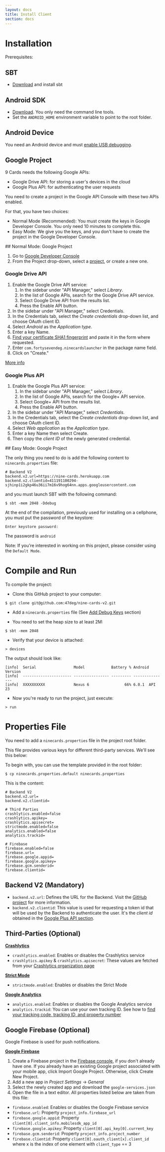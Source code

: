 ```yaml
---
layout: docs
title: Install Client
section: docs
---
```


# Installation

Prerequisites:

## SBT

* [Download](http://www.scala-sbt.org/download.html) and install sbt

## Android SDK

* [Download](https://developer.android.com/studio/index.html#downloads). You only need the command line tools.
* Set the `ANDROID_HOME` environment variable to point to the root folder.

## Android Device

You need an Android device and must [enable USB debugging](https://www.google.es/search?q=android+activate+developer+mode&oq=android+active+developer).

## Google Project

9 Cards needs the following Google APIs:

* Google Drive API: for storing a user's devices in the cloud
* Google Plus API: for authenticating the user requests

You need to create a project in the Google API Console with these two APIs enabled.

For that, you have two choices: 

* Normal Mode (Recommended): You must create the keys in Google Developer Console. You only need 10 minutes to complete this.
* Easy Mode: We give you the keys, and you don't have to create the project in the Google Developer Console.

## Normal Mode: Google Project

1. Go to [Google Developer Console](https://console.developers.google.com/apis/library?project=_)
2. From the Project drop-down, select a [project](https://support.google.com/cloud/answer/6158853), or create a new one.

### Google Drive API

1. Enable the Google Drive API service:
    1. In the sidebar under "API Manager," select *Library*.
    2. In the list of Google APIs, search for the Google Drive API service.
    3. Select Google Drive API from the results list.
    4. Press the Enable API button.
2. In the sidebar under "API Manager," select Credentials.
3. In the Credentials tab, select the *Create credentials* drop-down list, and choose OAuth client ID.
4. Select *Android* as the *Application type*.
5. Enter a key Name.
6. [Find your certificate SHA1 fingerprint](https://developers.google.com/android/guides/client-auth) and paste it in the form where requested.
7. Enter `com.fortysevendeg.ninecardslauncher` in the package name field.
8. Click on "Create."

[More info](https://developers.google.com/drive/android/auth)

### Google Plus API

1. Enable the Google Plus API service:
    1. In the sidebar under "API Manager," select *Library*.
    2. In the list of Google APIs, search for the Google+ API service.
    3. Select Google+ API from the results list.
    4. Press the Enable API button.
2. In the sidebar under "API Manager," select *Credentials*.
3. In the Credentials tab, select the *Create credentials* drop-down list, and choose OAuth client ID.
4. Select *Web application* as the *Application type*.
5. Enter a key Name then select Create.
6. Then copy the *client ID* of the newly generated credential.

## Easy Mode: Google Project

The only thing you need to do is add the following content to `ninecards.properties` file:

```
# Backend V2
backend.v2.url=https://nine-cards.herokuapp.com
backend.v2.clientid=411191100294-sjhinp1i2gkp46u36ii7m16v9hog64nn.apps.googleusercontent.com
```

and you must launch SBT with the following command:

```
$ sbt -mem 2048 -Ddebug
```

At the end of the compilation, previously used for installing on a cellphone, you must put the password of the keystore:

```
Enter keystore password:
```

The password is `android`

Note: If you're interested in working on this project, please consider using the `Default Mode`.

# Compile and Run

To compile the project:

* Clone this GitHub project to your computer:

```
$ git clone git@github.com:47deg/nine-cards-v2.git
```

* Add a `ninecards.properties` file (See [Add Debug Keys](#properties-file) section)

* You need to set the heap size to at least 2M:

```
$ sbt -mem 2048
```

* Verify that your device is attached:

```
> devices
```

The output should look like:

```
[info]  Serial                 Model            Battery % Android Version
[info]  ---------------------- ---------------- --------- ---------------
[info]  XXXXXXXXXX             Nexus 6                66% 6.0.1  API 23
```

* Now you're ready to run the project, just execute:

```
> run
```

# Properties File

You need to add a `ninecards.properties` file in the project root folder. 

This file provides various keys for different third-party services. We'll see this below:

To begin with, you can use the template provided in the root folder:

```
$ cp ninecards.properties.default ninecards.properties
```

This is the content:

```
# Backend V2
backend.v2.url=
backend.v2.clientid=

# Third Parties
crashlytics.enabled=false
crashlytics.apikey=
crashlytics.apisecret=
strictmode.enabled=false
analytics.enabled=false
analytics.trackid=

# Firebase
firebase.enabled=false
firebase.url=
firebase.google.appid=
firebase.google.apikey=
firebase.gcm.senderid=
firebase.clientid=
```

## Backend V2 (Mandatory)

* `backend.v2.url`: Defines the URL for the Backend. Visit the [GitHub project](https://github.com/47deg/nine-cards-backend) for more information.
* `backend.v2.clientid`: This value is used for requesting a token id that will be used by the Backend to authenticate the user. It's the *client id* obtained in the [Google Plus API section](#google-plus-api). 

## Third-Parties (Optional)

**[Crashlytics](https://try.crashlytics.com/)**

* `crashlytics.enabled`: Enables or disables the Crashlytics service
* `crashlytics.apikey` & `crashlytics.apisecret`: These values are fetched from your [Crashlytics organization page](https://www.fabric.io/settings/organizations)

**[Strict Mode](https://developer.android.com/reference/android/os/StrictMode.html)**

* `strictmode.enabled`: Enables or disables the Strict Mode

**[Google Analytics](https://developers.google.com/analytics/)**

* `analytics.enabled`: Enables or disables the Google Analytics service
* `analytics.trackid`: You can use your own tracking ID. See how to [find your tracking code, tracking ID, and property number](https://support.google.com/analytics/answer/1032385)

## Google Firebase (Optional)

Google Firebase is used for push notifications.

**[Google Firebase](https://firebase.google.com/)**

1. Create a Firebase project in the [Firebase console](https://firebase.google.com/console/), if you don't already have one. If you already have an existing Google project associated with your mobile app, click Import Google Project. Otherwise, click Create New Project.
2. Add a new app in *Project Settings* -> *General*
3. Select the newly created app and download the `google-services.json`
4. Open the file in a text editor. All properties listed below are taken from this file: 

* `firebase.enabled`: Enables or disables the Google Firebase service
* `firebase.url`: Property `project_info.firebase_url`
* `firebase.google.appid`: Property `client[0].client_info.mobilesdk_app_id`
* `firebase.google.apikey`: Property `client[0].api_key[0].current_key`
* `firebase.gcm.senderid`: Property `project_info.project_number`
* `firebase.clientid`: Property `client[0].oauth_client[x].client_id` where x is the index of one element with `client_type` == 3
